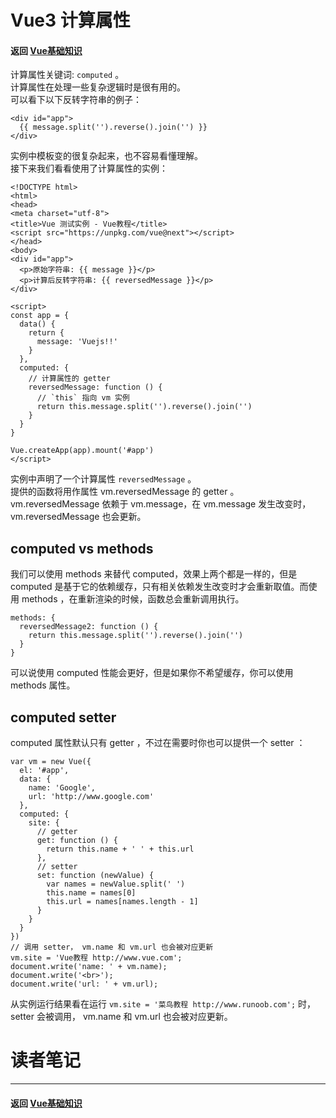 # Vue3 计算属性

#### 返回 [Vue基础知识](../Vue基础知识.md)
计算属性关键词: `computed` 。  
计算属性在处理一些复杂逻辑时是很有用的。  
可以看下以下反转字符串的例子：
```
<div id="app">
  {{ message.split('').reverse().join('') }}
</div>
```
实例中模板变的很复杂起来，也不容易看懂理解。  
接下来我们看看使用了计算属性的实例：  
```
<!DOCTYPE html>
<html>
<head>
<meta charset="utf-8">
<title>Vue 测试实例 - Vue教程</title>
<script src="https://unpkg.com/vue@next"></script>
</head>
<body>
<div id="app">
  <p>原始字符串: {{ message }}</p>
  <p>计算后反转字符串: {{ reversedMessage }}</p>
</div>
    
<script>
const app = {
  data() {
    return {
      message: 'Vuejs!!'
    }
  },
  computed: {
    // 计算属性的 getter
    reversedMessage: function () {
      // `this` 指向 vm 实例
      return this.message.split('').reverse().join('')
    }
  }
}
 
Vue.createApp(app).mount('#app')
</script>
```
实例中声明了一个计算属性 `reversedMessage` 。  
提供的函数将用作属性 vm.reversedMessage 的 getter 。  
vm.reversedMessage 依赖于 vm.message，在 vm.message 发生改变时，vm.reversedMessage 也会更新。

## computed vs methods
我们可以使用 methods 来替代 computed，效果上两个都是一样的，但是 computed 是基于它的依赖缓存，只有相关依赖发生改变时才会重新取值。而使用 methods ，在重新渲染的时候，函数总会重新调用执行。
```
methods: {
  reversedMessage2: function () {
    return this.message.split('').reverse().join('')
  }
}
```
可以说使用 computed 性能会更好，但是如果你不希望缓存，你可以使用 methods 属性。
## computed setter
computed 属性默认只有 getter ，不过在需要时你也可以提供一个 setter ：
```
var vm = new Vue({
  el: '#app',
  data: {
    name: 'Google',
    url: 'http://www.google.com'
  },
  computed: {
    site: {
      // getter
      get: function () {
        return this.name + ' ' + this.url
      },
      // setter
      set: function (newValue) {
        var names = newValue.split(' ')
        this.name = names[0]
        this.url = names[names.length - 1]
      }
    }
  }
})
// 调用 setter， vm.name 和 vm.url 也会被对应更新
vm.site = 'Vue教程 http://www.vue.com';
document.write('name: ' + vm.name);
document.write('<br>');
document.write('url: ' + vm.url);
```
从实例运行结果看在运行 `vm.site = '菜鸟教程 http://www.runoob.com';` 时，setter 会被调用， vm.name 和 vm.url 也会被对应更新。


# 读者笔记

---

#### 返回 [Vue基础知识](../Vue基础知识.md)
